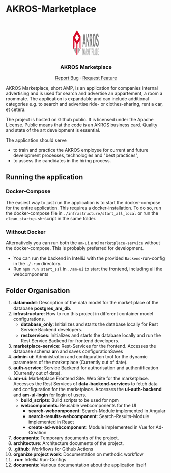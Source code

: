 # AKROS-Marketplace

<br />
<p align="center">
  <a href="https://github.com/AkrosAG/Akros-Marketplace">
    <img src="Architecture/images/am_logo.svg" alt="Logo" width="80" height="80">
  </a>
  <h3 align="center">AKROS Marketplace</h3>
  <p align="center">
    <a href="https://github.com/AkrosAG/Akros-Marketplace/issues">Report Bug</a>
    ·
    <a href="https://github.com/AkrosAG/Akros-Marketplace/issues">Request Feature</a>
  </p>
</p>

AKROS Marketplace, short AMP, is an application for companies internal advertising and is used for search and advertise an appartement, a room a roommate. The application is expandable and can include additional categories e.g. to search and advertise ride- or clothes-sharing, rent a car, et cetera.

The project is hosted on Github public. It is licensed under the Apache License. Public means that the code is an AKROS business card. Quality and state of the art development is essential.

The application should serve

- to train and practice the AKROS employee for current and future development processes, technologies and "best practices",
- to assess the candidates in the hiring process.

## Running the application

### Docker-Compose

The easiest way to just run the application is to start the docker-compose for the entire application. This requires a docker-installation.
To do so, run the docker-compose file in `./infrastructure/start_all_local` or run the `clean_startup.sh`-script in the same folder.

### Without Docker

Alternatively you can run both the `am-ui` and `marketplace-service` without the docker-compose. This is probably preferred for development.

- You can run the backend in IntelliJ with the provided `Backend`-run-config in the `./.run` directory.
- Run `npm run start_ssl` in `./am-ui` to start the frontend, including all the webcomponents

## Folder Organisation

1. **datamodel**: Description of the data model for the market place of the database **postgres_am_db**.
2. **infrastructure**: How to run this project in different container model configurations.
   - **database_only**: Initializes and starts the database locally for Rest Service Backend developers.
   - **restservices**: Initializes and starts the database locally and run the Rest Service Backend for frontend developers.
3. **marketplace-service**: Rest-Services for the frontend. Accesses the database schema **am** and saves configurationSaves
4. **admin-ui**: Administration and configuration tool for the dynamic parameters of the marketplace (Currently out of date).
5. **auth-service**: Service Backend for authorisation and authentification (Currently out of date).
6. **am-ui**: Marketplace Frontend Site. Web Site for the marketplace. Accesses the Rest Services of **data-backend-services** to fetch data and configuration for the marketplace. Accesses the **ui-auth-backend** and **am-ui-login** for login of users.
   - **build_scripts**: Build scripts to be used for npm
   - **webcomponents**: Reusable webcomponents for the UI
     - **search-webcomponent**: Search-Module implemented in Angular
     - **search-results-webcomponent**: Search-Results-Module implemented in React
     - **create-ad-webcomponent**: Module implemented in Vue for Ad-Creation
7. **documents**: Temporary documents of the project.
8. **architecture**: Architecture documents of the project.
9. **.github**: Workflows for Github Actions
10. **organize project work**: Documentation on methodic workflow
11. **.run**: IntelliJ Run-Configs
12. **documents**: Various documentation about the application itself

